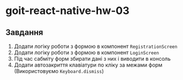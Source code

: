 # goit-react-native-hw-03

## Завдання

1. Додати логіку роботи з формою в компонент `RegistrationScreen`
2. Додати логіку роботи з формою в компонент `LoginScreen`
3. Під час сабміту форм збирати дані з них і виводити в консоль
4. Додати автозакриття клавіатури по кліку за межами форм (Використовуємо `Keyboard.dismiss`)